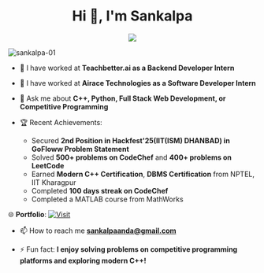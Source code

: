 <h1 align="center">Hi 👋, I'm Sankalpa</h1>

<p align="center">
  <img src="https://readme-typing-svg.herokuapp.com?color=F77B00&size=24&center=true&vCenter=true&width=500&lines=Aspiring+Software+Developer;Tech+Enthusiast;Competitive+Programmer" />
</p>

<p align="left">
  <img src="https://komarev.com/ghpvc/?username=sankalpa-01&label=Profile%20views&color=0e75b6&style=flat" alt="sankalpa-01" />
</p>

- 🔭 I have worked at **Teachbetter.ai as a Backend Developer Intern**
- 🔭 I have worked at **Airace Technologies as a Software Developer Intern**

- 💬 Ask me about **C++, Python, Full Stack Web Development, or Competitive Programming**

- 🏆 Recent Achievements:
  - Secured **2nd Position in Hackfest'25(IIT(ISM) DHANBAD) in GoFloww Problem Statement**
  - Solved **500+ problems on CodeChef** and **400+ problems on LeetCode**
  - Earned **Modern C++ Certification**, **DBMS Certification** from NPTEL, IIT Kharagpur
  - Completed **100 days streak on CodeChef**
  - Completed a MATLAB course from MathWorks

🌐 **Portfolio**: [![Visit](https://img.shields.io/badge/Portfolio-Visit-blue)](https://portfolio-website-rose-six-68.vercel.app)

- 📫 How to reach me **sankalpaanda@gmail.com**

- ⚡ Fun fact: **I enjoy solving problems on competitive programming platforms and exploring modern C++!**

